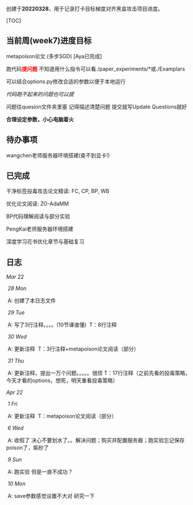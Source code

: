 创建于**20220328**，用于记录打卡目标梯度对齐黑盒攻击项目进度。

[TOC]

## 当前周(week7)进度目标

metapoison论文 (多步SGD) [Aya已完成]

跑代码<font color=red>**提问题**</font> 不知道用什么指令可以看./paper_experiments/*或./Examplars

可以结合options.py修改合适的参数以便于本地运行

*代码跑不起来的问题也可以提*

问题往quesion文件夹里塞 记得描述清楚问题 提交就写Update Questions就好

**合理设定参数，小心电脑着火**



## 待办事项

wangchen老师服务器环境搭建(查不到显卡!)



## 已完成

干净标签投毒攻击论文精读: FC, CP, BP, WB

优化论文阅读: ZO-AdaMM

BP代码理解阅读与部分实验

PengKai老师服务器环境搭建

深度学习花书优化章节与基础复习



## 日志

*Mar 22*

​	*28 Mon* 

​		A: 创建了本日志文件

​	*29 Tue*

​		A: 写了3行注释。。。。(10节课谁懂)
​		T：8行注释

​	*30 Wed*

​		A: 更新注释
​		T：3行注释+metapoison论文阅读（部分）

​	*31 Thu*

​		A: 更新注释，提出一万个问题。。。。。很烦
​		T：17行注释（之前先看的投毒策略，今天才看的options，想死，明天重看投毒策略）

*Apr 22*

​	*1 Fri*

​		A: 更新注释
​		T：metapoison论文阅读（部分）

​	*6 Wed*

​		A: 收假了 决心不要划水了。。解决问题；购买并配置服务器；跑实验忘记保存poison了，紫砂了

​	*9 Sun*

​		A: 跑实验 但是一直不成功？

​	*10 Mon*

​		A: save参数感觉设置不大对 研究一下